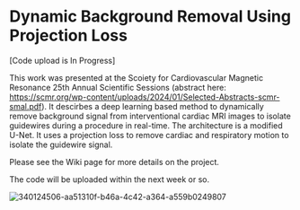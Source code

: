# Dynamic Background Removal Using Projection Loss

[Code upload is In Progress]

This work was presented at the Scoiety for Cardiovascular Magnetic Resonance 25th Annual Scientific Sessions (abstract here: https://scmr.org/wp-content/uploads/2024/01/Selected-Abstracts-scmr-smal.pdf). It descirbes a deep learning based method to dynamically remove background signal from interventional cardiac MRI images to isolate guidewires during a procedure in real-time. The architecture is a modified U-Net. It uses a projection loss to remove cardiac and respiratory motion to isolate the guidewire signal.

Please see the Wiki page for more details on the project. 

The code will be uploaded within the next week or so.  

![340124506-aa51310f-b46a-4c42-a364-a559b0249807](https://github.com/user-attachments/assets/e47ca87d-2e1f-4459-9c3e-672e2203cfc9)

